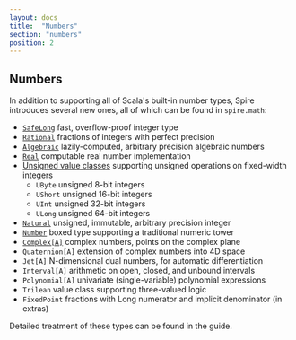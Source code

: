 ```yaml
---
layout: docs
title:  "Numbers"
section: "numbers"
position: 2
---
```


## Numbers

In addition to supporting all of Scala's built-in number types, Spire
introduces several new ones, all of which can be found in `spire.math`:

 * [`SafeLong`](numbers/safelong.html) fast, overflow-proof integer type
 * [`Rational`](numbers/rational.html) fractions of integers with perfect precision
 * [`Algebraic`](numbers/algebraic.html) lazily-computed, arbitrary precision algebraic numbers
 * [`Real`](numbers/real.html) computable real number implementation
 * [Unsigned value classes](numbers/unsigned.html) supporting unsigned operations on fixed-width integers
   * `UByte` unsigned 8-bit integers
   * `UShort` unsigned 16-bit integers
   * `UInt` unsigned 32-bit integers
   * `ULong` unsigned 64-bit integers
 * [`Natural`](numbers/natural.html) unsigned, immutable, arbitrary precision integer
 * [`Number`](numbers/number.html) boxed type supporting a traditional numeric tower
 * [`Complex[A]`](numbers/complex.md) complex numbers, points on the complex plane
 * `Quaternion[A]` extension of complex numbers into 4D space
 * `Jet[A]` N-dimensional dual numbers, for automatic differentiation
 * `Interval[A]` arithmetic on open, closed, and unbound intervals
 * `Polynomial[A]` univariate (single-variable) polynomial expressions
 * `Trilean` value class supporting three-valued logic
 * `FixedPoint` fractions with Long numerator and implicit denominator (in extras)

Detailed treatment of these types can be found in the guide.
